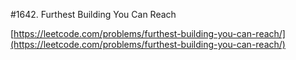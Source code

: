 #1642. Furthest Building You Can Reach

[https://leetcode.com/problems/furthest-building-you-can-reach/](https://leetcode.com/problems/furthest-building-you-can-reach/)
